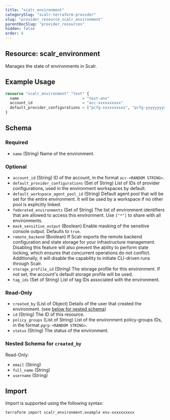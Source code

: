 ```yaml
---
title: "scalr_environment"
categorySlug: "scalr-terraform-provider"
slug: "provider_resource_scalr_environment"
parentDocSlug: "provider_resources"
hidden: false
order: 6
---
```

## Resource: scalr_environment

Manages the state of environments in Scalr.

## Example Usage

```terraform
resource "scalr_environment" "test" {
  name                            = "test-env"
  account_id                      = "acc-xxxxxxxxxx"
  default_provider_configurations = ["pcfg-xxxxxxxxxx", "pcfg-yyyyyyyyyy"]
}
```

<!-- schema generated by tfplugindocs -->
## Schema

### Required

- `name` (String) Name of the environment.

### Optional

- `account_id` (String) ID of the account, in the format `acc-<RANDOM STRING>`.
- `default_provider_configurations` (Set of String) List of IDs of provider configurations, used in the environment workspaces by default.
- `default_workspace_agent_pool_id` (String) Default agent pool that will be set for the entire environment. It will be used by a workspace if no other pool is explicitly linked.
- `federated_environments` (Set of String) The list of environment identifiers that are allowed to access this environment. Use `["*"]` to share with all environments.
- `mask_sensitive_output` (Boolean) Enable masking of the sensitive console output. Defaults to `true`.
- `remote_backend` (Boolean) If Scalr exports the remote backend configuration and state storage for your infrastructure management. Disabling this feature will also prevent the ability to perform state locking, which ensures that concurrent operations do not conflict. Additionally, it will disable the capability to initiate CLI-driven runs through Scalr.
- `storage_profile_id` (String) The storage profile for this environment. If not set, the account's default storage profile will be used.
- `tag_ids` (Set of String) List of tag IDs associated with the environment.

### Read-Only

- `created_by` (List of Object) Details of the user that created the environment. (see [below for nested schema](#nestedatt--created_by))
- `id` (String) The ID of this resource.
- `policy_groups` (List of String) List of the environment policy-groups IDs, in the format `pgrp-<RANDOM STRING>`.
- `status` (String) The status of the environment.

<a id="nestedatt--created_by"></a>
### Nested Schema for `created_by`

Read-Only:

- `email` (String)
- `full_name` (String)
- `username` (String)

## Import

Import is supported using the following syntax:

```shell
terraform import scalr_environment.example env-xxxxxxxxxx
```
